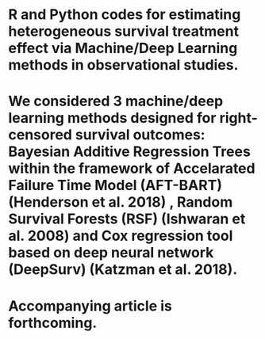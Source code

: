 # R and Python codes for estimating heterogeneous survival treatment effect via Machine/Deep Learning methods in observational studies. 
# We considered 3 machine/deep learning methods designed for right-censored survival outcomes: Bayesian Additive Regression Trees within the framework of Accelarated Failure Time Model (AFT-BART) (Henderson et al. 2018) , Random Survival Forests (RSF) (Ishwaran et al. 2008) and Cox regression tool based on deep neural network (DeepSurv) (Katzman et al. 2018). 
# Accompanying article is forthcoming. 
